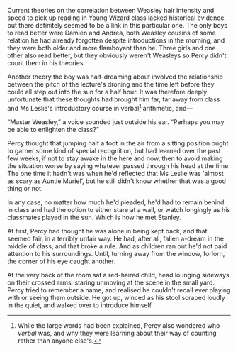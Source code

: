 Current theories on the correlation between Weasley hair intensity and speed to
pick up reading in Young Wizard class lacked historical evidence, but there
definitely seemed to be a link in this particular one. The only boys to read
better were Damien and Andrea, both Weasley cousins of some relation he had
already forgotten despite introductions in the morning, and they were both
older and more flamboyant than he. Three girls and one other also read better,
but they obviously weren't Weasleys so Percy didn't count them in his theories.

Another theory the boy was half-dreaming about involved the relationship
between the pitch of the lecture's droning and the time left before they could
all step out into the sun for a half hour. It was therefore deeply unfortunate
that these thoughts had brought him far, far away from class and Ms Leslie's
introductory course in verbal[^1] arithmetic, and—

“Master Weasley,” a voice sounded just outside his ear. “Perhaps you may be
able to enlighten the class?”

Percy thought that jumping half a foot in the air from a sitting position ought
to garner some kind of special recognition, but had learned over the past few
weeks, if not to stay awake in the here and now, then to avoid making the
situation worse by saying whatever passed through his head at the time. The one
time it hadn't was when he'd reflected that Ms Leslie was ‘almost as scary as
Auntie Muriel’, but he still didn't know whether that was a good thing or not.

In any case, no matter how much he'd pleaded, he'd had to remain behind in
class and had the option to either stare at a wall, or watch longingly as his
classmates played in the sun. Which is how he met Stanley.

At first, Percy had thought he was alone in being kept back, and that seemed
fair, in a terribly unfair way. He had, after all, fallen a-dream in the middle
of class, and that broke a rule. And as children ran out he'd not paid
attention to his surroundings. Until, turning away from the window, forlorn,
the corner of his eye caught another.

At the very back of the room sat a red-haired child, head lounging sideways on
their crossed arms, staring unmoving at the scene in the small yard. Percy
tried to remember a name, and realised he couldn't recall ever playing with or
seeing them outside. He got up, winced as his stool scraped loudly in the
quiet, and walked over to introduce himself.

<!-- stanley weasley, a muggle, or possibly a squib. in class because he knows anyway, his cousins are magical, and it's not like he has anywhere else to go, his parents having been killed in an attack. he stays inside because, with no magic of his own, accidental magic from the other children could be dangerous. percy finds this unfair, really unfair, spends the break with him, and resolves to spend more time with his new friend. unfortunately, stanley isn't there the next day, nor any other day after that.

"Are you a boy or..." "I think so. I can't change it, anyway." -->

[^1]: While the large words had been explained, Percy also wondered who
  _verbal_ was, and why they were learning about their way of counting rather
  than anyone else's.
